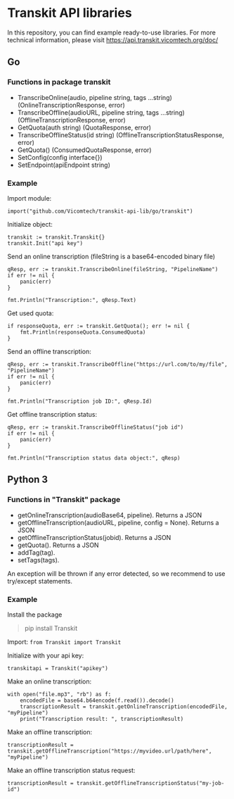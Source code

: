 # Transkit API libraries

In this repository, you can find example ready-to-use libraries. For more technical information, please visit https://api.transkit.vicomtech.org/doc/


## Go

### Functions in package transkit

- TranscribeOnline(audio, pipeline string, tags ...string) (OnlineTranscriptionResponse, error)
- TranscribeOffline(audioURL, pipeline string, tags ...string) (OfflineTranscriptionResponse, error)
- GetQuota(auth string) (QuotaResponse, error)
- TranscribeOfflineStatus(id string) (OfflineTranscriptionStatusResponse, error)
- GetQuota() (ConsumedQuotaResponse, error)
- SetConfig(config interface{})
- SetEndpoint(apiEndpoint string)

### Example
Import module:
```
import("github.com/Vicomtech/transkit-api-lib/go/transkit")
```

Initialize object:
```
transkit := transkit.Transkit{}
transkit.Init("api key")
```

Send an online transcription (fileString is a base64-encoded binary file)
```
qResp, err := transkit.TranscribeOnline(fileString, "PipelineName")
if err != nil {
    panic(err)
}

fmt.Println("Transcription:", qResp.Text)
```

Get used quota:
```
if responseQuota, err := transkit.GetQuota(); err != nil {
    fmt.Println(responseQuota.ConsumedQuota)
}
```

Send an offline transcription:
```
qResp, err := transkit.TranscribeOffline("https://url.com/to/my/file", "PipelineName")
if err != nil {
    panic(err)
}

fmt.Println("Transcription job ID:", qResp.Id)
```

Get offline transcription status:
```
qResp, err := transkit.TranscribeOfflineStatus("job id")
if err != nil {
	panic(err)
}

fmt.Println("Transcription status data object:", qResp)
```


## Python 3
### Functions in "Transkit" package

- getOnlineTranscription(audioBase64, pipeline). Returns a JSON
- getOfflineTranscription(audioURL, pipeline, config = None). Returns a JSON
- getOfflineTranscriptionStatus(jobid). Returns a JSON
- getQuota(). Returns a JSON
- addTag(tag).
- setTags(tags).

An exception will be thrown if any error detected, so we recommend to use try/except statements.

### Example

Install the package

> pip install Transkit

Import:
`from Transkit import Transkit`

Initialize with your api key:

`transkitapi = Transkit("apikey")`

Make an online transcription:
```
with open("file.mp3", "rb") as f:
    encodedFile = base64.b64encode(f.read()).decode()
    transcriptionResult = transkit.getOnlineTranscription(encodedFile, "myPipeline")
    print("Transcription result: ", transcriptionResult)
```

Make an offline transcription:
```
transcriptionResult = transkit.getOfflineTranscription("https://myvideo.url/path/here", "myPipeline")
```

Make an offline transcription status request:
```
transcriptionResult = transkit.getOfflineTranscriptionStatus("my-job-id")
```
